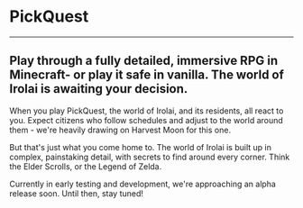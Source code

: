 # PickQuest
-----------------------------------------------------------------------------------------------------------------------------------------
**Play through a fully detailed, immersive RPG in Minecraft- or play it safe in vanilla. The world of Irolai is awaiting your decision.**
-----------------------------------------------------------------------------------------------------------------------------------------

When you play PickQuest, the world of Irolai, and its residents, all react to you. Expect citizens who follow schedules and adjust to the world around them - we're heavily drawing on Harvest Moon for this one.

But that's just what you come home to. The world of Irolai is built up in complex, painstaking detail, with secrets to find around every corner. Think the Elder Scrolls, or the Legend of Zelda.

Currently in early testing and development, we're approaching an alpha release soon. Until then, stay tuned!
